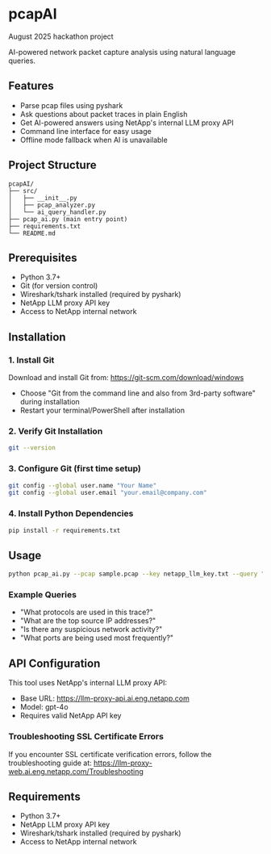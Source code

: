 # pcapAI
August 2025 hackathon project

AI-powered network packet capture analysis using natural language queries.

## Features
- Parse pcap files using pyshark
- Ask questions about packet traces in plain English
- Get AI-powered answers using NetApp's internal LLM proxy API
- Command line interface for easy usage
- Offline mode fallback when AI is unavailable

## Project Structure
```
pcapAI/
├── src/
│   ├── __init__.py
│   ├── pcap_analyzer.py
│   └── ai_query_handler.py
├── pcap_ai.py (main entry point)
├── requirements.txt
└── README.md
```

## Prerequisites
- Python 3.7+
- Git (for version control)
- Wireshark/tshark installed (required by pyshark)
- NetApp LLM proxy API key
- Access to NetApp internal network

## Installation

### 1. Install Git
Download and install Git from: https://git-scm.com/download/windows
- Choose "Git from the command line and also from 3rd-party software" during installation
- Restart your terminal/PowerShell after installation

### 2. Verify Git Installation
```bash
git --version
```

### 3. Configure Git (first time setup)
```bash
git config --global user.name "Your Name"
git config --global user.email "your.email@company.com"
```

### 4. Install Python Dependencies
```bash
pip install -r requirements.txt
```

## Usage
```bash
python pcap_ai.py --pcap sample.pcap --key netapp_llm_key.txt --query "What protocols are used in this trace?"
```

### Example Queries
- "What protocols are used in this trace?"
- "What are the top source IP addresses?"
- "Is there any suspicious network activity?"
- "What ports are being used most frequently?"

## API Configuration
This tool uses NetApp's internal LLM proxy API:
- Base URL: https://llm-proxy-api.ai.eng.netapp.com
- Model: gpt-4o
- Requires valid NetApp API key

### Troubleshooting SSL Certificate Errors
If you encounter SSL certificate verification errors, follow the troubleshooting guide at:
https://llm-proxy-web.ai.eng.netapp.com/Troubleshooting

## Requirements
- Python 3.7+
- NetApp LLM proxy API key
- Wireshark/tshark installed (required by pyshark)
- Access to NetApp internal network
